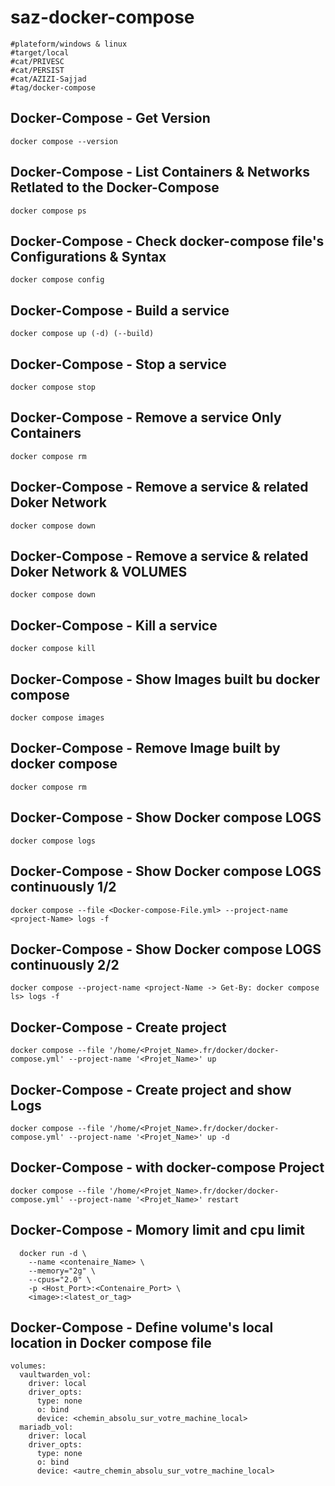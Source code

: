 # saz-docker-compose

```
#plateform/windows & linux
#target/local
#cat/PRIVESC
#cat/PERSIST
#cat/AZIZI-Sajjad
#tag/docker-compose
```


## Docker-Compose - Get Version
```
docker compose --version
```


## Docker-Compose - List Containers & Networks Retlated to the Docker-Compose
```
docker compose ps
```


## Docker-Compose - Check docker-compose file's Configurations & Syntax
```
docker compose config
```


## Docker-Compose - Build a service
```
docker compose up (-d) (--build)
```


## Docker-Compose - Stop a service
```
docker compose stop
```


## Docker-Compose - Remove a service Only Containers
```
docker compose rm
```


## Docker-Compose - Remove a service & related Doker Network
```
docker compose down
```


## Docker-Compose - Remove a service & related Doker Network & VOLUMES
```
docker compose down
```


## Docker-Compose - Kill a service
```
docker compose kill
```


## Docker-Compose - Show Images built bu docker compose
```
docker compose images
```


## Docker-Compose - Remove Image built by docker compose
```
docker compose rm
```


## Docker-Compose - Show Docker compose LOGS
```
docker compose logs
```


## Docker-Compose - Show Docker compose LOGS continuously 1/2
```
docker compose --file <Docker-compose-File.yml> --project-name <project-Name> logs -f
```


## Docker-Compose - Show Docker compose LOGS continuously 2/2
```
docker compose --project-name <project-Name -> Get-By: docker compose ls> logs -f
```


## Docker-Compose - Create project
```
docker compose --file '/home/<Projet_Name>.fr/docker/docker-compose.yml' --project-name '<Projet_Name>' up
```


## Docker-Compose - Create project and show Logs
```
docker compose --file '/home/<Projet_Name>.fr/docker/docker-compose.yml' --project-name '<Projet_Name>' up -d
```


## Docker-Compose - with docker-compose Project
```
docker compose --file '/home/<Projet_Name>.fr/docker/docker-compose.yml' --project-name '<Projet_Name>' restart
```

## Docker-Compose - Momory limit and cpu limit
```
  docker run -d \
    --name <contenaire_Name> \
    --memory="2g" \
    --cpus="2.0" \
    -p <Host_Port>:<Contenaire_Port> \
    <image>:<latest_or_tag>
```

## Docker-Compose - Define volume's local location in Docker compose file
```
volumes:
  vaultwarden_vol:
    driver: local
    driver_opts:
      type: none
      o: bind
      device: <chemin_absolu_sur_votre_machine_local>
  mariadb_vol:
    driver: local
    driver_opts:
      type: none
      o: bind
      device: <autre_chemin_absolu_sur_votre_machine_local>
```

